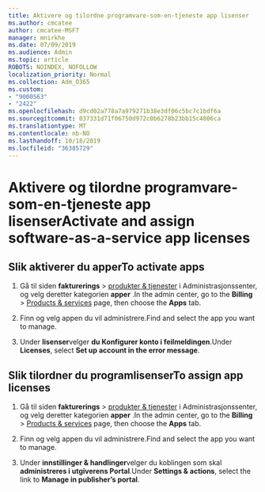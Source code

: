 ```yaml
---
title: Aktivere og tilordne programvare-som-en-tjeneste app lisenser
ms.author: cmcatee
author: cmcatee-MSFT
manager: mnirkhe
ms.date: 07/09/2019
ms.audience: Admin
ms.topic: article
ROBOTS: NOINDEX, NOFOLLOW
localization_priority: Normal
ms.collection: Adm_O365
ms.custom:
- "9000563"
- "2422"
ms.openlocfilehash: d9cd02a778a7a979271b38e3df06c5bc7c1bdf6a
ms.sourcegitcommit: 037331d71f06750d972c0b6278b23bb15c4806ca
ms.translationtype: MT
ms.contentlocale: nb-NO
ms.lasthandoff: 10/18/2019
ms.locfileid: "36385729"
---
```

# <a name="activate-and-assign-software-as-a-service-app-licenses"></a><span data-ttu-id="14337-102">Aktivere og tilordne programvare-som-en-tjeneste app lisenser</span><span class="sxs-lookup"><span data-stu-id="14337-102">Activate and assign software-as-a-service app licenses</span></span> 

## <a name="to-activate-apps"></a><span data-ttu-id="14337-103">Slik aktiverer du apper</span><span class="sxs-lookup"><span data-stu-id="14337-103">To activate apps</span></span>

1. <span data-ttu-id="14337-104">Gå til siden **fakturerings** > [produkter & tjenester](https://go.microsoft.com/fwlink/p/?linkid=842054) i Administrasjonssenter, og velg deretter kategorien **apper** .</span><span class="sxs-lookup"><span data-stu-id="14337-104">In the admin center, go to the **Billing** > [Products & services](https://go.microsoft.com/fwlink/p/?linkid=842054) page, then choose the **Apps** tab.</span></span>

2. <span data-ttu-id="14337-105">Finn og velg appen du vil administrere.</span><span class="sxs-lookup"><span data-stu-id="14337-105">Find and select the app you want to manage.</span></span>

3. <span data-ttu-id="14337-106">Under **lisenser**velger **du Konfigurer konto i feilmeldingen**.</span><span class="sxs-lookup"><span data-stu-id="14337-106">Under **Licenses**, select **Set up account in the error message**.</span></span>  

## <a name="to-assign-app-licenses"></a><span data-ttu-id="14337-107">Slik tilordner du programlisenser</span><span class="sxs-lookup"><span data-stu-id="14337-107">To assign app licenses</span></span>

1. <span data-ttu-id="14337-108">Gå til siden **fakturerings** > [produkter & tjenester](https://go.microsoft.com/fwlink/p/?linkid=842054) i Administrasjonssenter, og velg deretter kategorien **apper** .</span><span class="sxs-lookup"><span data-stu-id="14337-108">In the admin center, go to the **Billing** > [Products & services](https://go.microsoft.com/fwlink/p/?linkid=842054) page, then choose the **Apps** tab.</span></span>

2. <span data-ttu-id="14337-109">Finn og velg appen du vil administrere.</span><span class="sxs-lookup"><span data-stu-id="14337-109">Find and select the app you want to manage.</span></span>  

3. <span data-ttu-id="14337-110">Under **innstillinger & handlinger**velger du koblingen som skal **administreres i utgiverens Portal**.</span><span class="sxs-lookup"><span data-stu-id="14337-110">Under **Settings & actions**, select the link to **Manage in publisher’s portal**.</span></span>